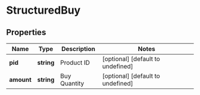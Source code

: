 # StructuredBuy

## Properties

Name | Type | Description | Notes
------------ | ------------- | ------------- | -------------
**pid** | **string** | Product ID | [optional] [default to undefined]
**amount** | **string** | Buy Quantity | [optional] [default to undefined]

